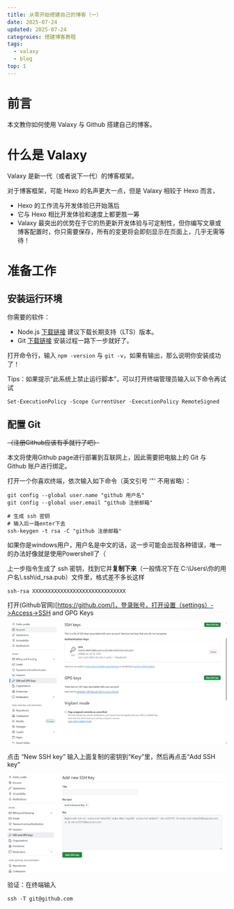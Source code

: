 ```yaml
---
title: 从零开始搭建自己的博客（一）
date: 2025-07-24
updated: 2025-07-24
categroies: 搭建博客教程
tags:
  - valaxy
  - blog
top: 1
---
```


# 前言
本文教你如何使用 Valaxy 与 Github 搭建自己的博客。

<!-- more -->

# 什么是 Valaxy
Valaxy 是新一代（或者说下一代）的博客框架。

对于博客框架，可能 Hexo 的名声更大一点，但是 Valaxy 相较于 Hexo 而言，

- Hexo 的工作流与开发体验已开始落后
- 它与 Hexo 相比开发体验和速度上都更胜一筹
- Valaxy 最突出的优势在于它的热更新开发体验与可定制性，但你编写文章或博客配置时，你只需要保存，所有的变更将会即刻显示在页面上，几乎无需等待！

# 准备工作

## 安装运行环境

你需要的软件：

- Node.js [下载链接](https://nodejs.cn/en/download) 建议下载长期支持（LTS）版本。
- Git [下载链接](https://git-scm.com/downloads/win) 安装过程一路下一步就好了。

打开命令行，输入 `npm -version` 与 `git -v`，如果有输出，那么说明你安装成功了！

Tips：如果提示“此系统上禁止运行脚本”，可以打开终端管理员输入以下命令再试试
```
​​​​​​Set-ExecutionPolicy -Scope CurrentUser -ExecutionPolicy RemoteSigned
```

## 配置 Git

~~（注册Github应该有手就行了吧）~~

本文将使用Github page进行部署到互联网上，因此需要把电脑上的 Git 与 Github 账户进行绑定。

打开一个你喜欢终端，依次输入如下命令（英文引号 '"' 不用省略）：
```
git config --global user.name "github 用户名"
git config --global user.email "github 注册邮箱"
```

```
# 生成 ssh 密钥
# 输入后一路enter下去
ssh-keygen -t rsa -C "github 注册邮箱"
```
如果你是windows用户，用户名是中文的话，这一步可能会出现各种错误，唯一的办法好像就是使用Powershell了（

上一步指令生成了 ssh 密钥，找到它并**复制下来**（一般情况下在 C:\Users\你的用户名\\.ssh\id_rsa.pub）文件里，格式差不多长这样
```
ssh-rsa XXXXXXXXXXXXXXXXXXXXXXXXXXXXXX
```

打开(Github官网)[https://github.com/]，登录账号，打开设置（settings）->Access->SSH and GPG Keys

![](./1.png)

点击 “New SSH key” 输入上面复制的密钥到“Key”里，然后再点击“Add SSH key”

![](./2.png)

验证：在终端输入
```
ssh -T git@github.com                                                   
```